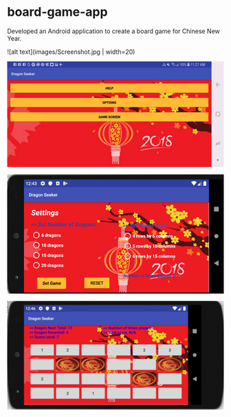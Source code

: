 # board-game-app
Developed an Android application to create a board game for Chinese New Year.



![alt text](images/Screenshot.jpg | width=20)

![alt text](images/Screenshot1.jpg)

![alt text](images/Selection_043.png)

![alt text](images/Selection_045.png)
